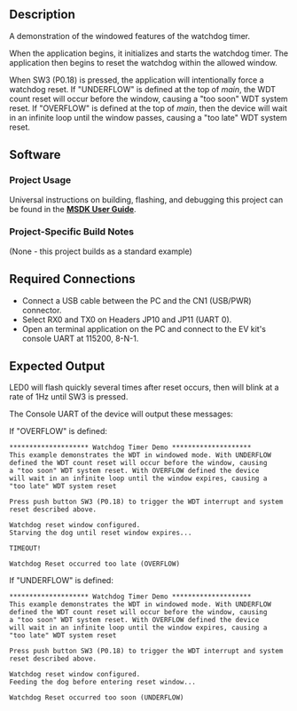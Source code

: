 ## Description

A demonstration of the windowed features of the watchdog timer.

When the application begins, it initializes and starts the watchdog timer. The application then begins to reset the watchdog within the allowed window. 

When SW3 (P0.18) is pressed, the application will intentionally force a watchdog reset. If "UNDERFLOW" is defined at the top of *main*, the WDT count reset will occur before the window, causing a "too soon" WDT system reset. If "OVERFLOW" is defined at the top of *main*, then the device will wait in an infinite loop until the window passes, causing a "too late" WDT system reset.

## Software

### Project Usage

Universal instructions on building, flashing, and debugging this project can be found in the **[MSDK User Guide](https://analog-devices-msdk.github.io/msdk/USERGUIDE/)**.

### Project-Specific Build Notes

(None - this project builds as a standard example)

## Required Connections

-   Connect a USB cable between the PC and the CN1 (USB/PWR) connector.
-   Select RX0 and TX0 on Headers JP10 and JP11 (UART 0).
-   Open an terminal application on the PC and connect to the EV kit's console UART at 115200, 8-N-1.

## Expected Output

LED0 will flash quickly several times after reset occurs, then will blink at a rate of 1Hz until SW3 is pressed. 

The Console UART of the device will output these messages:

If "OVERFLOW" is defined:

```
******************** Watchdog Timer Demo ********************
This example demonstrates the WDT in windowed mode. With UNDERFLOW
defined the WDT count reset will occur before the window, causing
a "too soon" WDT system reset. With OVERFLOW defined the device
will wait in an infinite loop until the window expires, causing a
"too late" WDT system reset

Press push button SW3 (P0.18) to trigger the WDT interrupt and system
reset described above.

Watchdog reset window configured.
Starving the dog until reset window expires...

TIMEOUT!

Watchdog Reset occurred too late (OVERFLOW)
```

If "UNDERFLOW" is defined:

```
******************** Watchdog Timer Demo ********************
This example demonstrates the WDT in windowed mode. With UNDERFLOW
defined the WDT count reset will occur before the window, causing
a "too soon" WDT system reset. With OVERFLOW defined the device
will wait in an infinite loop until the window expires, causing a
"too late" WDT system reset

Press push button SW3 (P0.18) to trigger the WDT interrupt and system
reset described above.

Watchdog reset window configured.
Feeding the dog before entering reset window...

Watchdog Reset occurred too soon (UNDERFLOW)
```

